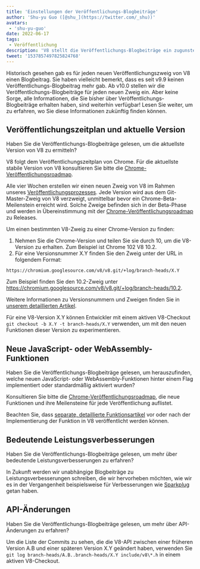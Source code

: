```yaml
---
title: 'Einstellungen der Veröffentlichungs-Blogbeiträge'
author: 'Shu-yu Guo ([@shu_](https://twitter.com/_shu))'
avatars:
 - 'shu-yu-guo'
date: 2022-06-17
tags:
 - Veröffentlichung
description: 'V8 stellt die Veröffentlichungs-Blogbeiträge ein zugunsten des Chrome-Veröffentlichungsplans und funktionsbezogener Blogbeiträge.'
tweet: '1537857497825824768'
---
```


Historisch gesehen gab es für jeden neuen Veröffentlichungszweig von V8 einen Blogbeitrag. Sie haben vielleicht bemerkt, dass es seit v9.9 keinen Veröffentlichungs-Blogbeitrag mehr gab. Ab v10.0 stellen wir die Veröffentlichungs-Blogbeiträge für jeden neuen Zweig ein. Aber keine Sorge, alle Informationen, die Sie bisher über Veröffentlichungs-Blogbeiträge erhalten haben, sind weiterhin verfügbar! Lesen Sie weiter, um zu erfahren, wo Sie diese Informationen zukünftig finden können.

<!--truncate-->
## Veröffentlichungszeitplan und aktuelle Version

Haben Sie die Veröffentlichungs-Blogbeiträge gelesen, um die aktuellste Version von V8 zu ermitteln?

V8 folgt dem Veröffentlichungszeitplan von Chrome. Für die aktuellste stabile Version von V8 konsultieren Sie bitte die [Chrome-Veröffentlichungsroadmap](https://chromestatus.com/roadmap).

Alle vier Wochen erstellen wir einen neuen Zweig von V8 im Rahmen unseres [Veröffentlichungsprozesses](https://v8.dev/docs/release-process). Jede Version wird aus dem Git-Master-Zweig von V8 verzweigt, unmittelbar bevor ein Chrome-Beta-Meilenstein erreicht wird. Solche Zweige befinden sich in der Beta-Phase und werden in Übereinstimmung mit der [Chrome-Veröffentlichungsroadmap](https://chromestatus.com/roadmap) zu Releases.

Um einen bestimmten V8-Zweig zu einer Chrome-Version zu finden:

1. Nehmen Sie die Chrome-Version und teilen Sie sie durch 10, um die V8-Version zu erhalten. Zum Beispiel ist Chrome 102 V8 10.2.
1. Für eine Versionsnummer X.Y finden Sie den Zweig unter der URL in folgendem Format:

```
https://chromium.googlesource.com/v8/v8.git/+log/branch-heads/X.Y
```

Zum Beispiel finden Sie den 10.2-Zweig unter https://chromium.googlesource.com/v8/v8.git/+log/branch-heads/10.2.

Weitere Informationen zu Versionsnummern und Zweigen finden Sie in [unserem detaillierten Artikel](https://v8.dev/docs/version-numbers).

Für eine V8-Version X.Y können Entwickler mit einem aktiven V8-Checkout `git checkout -b X.Y -t branch-heads/X.Y` verwenden, um mit den neuen Funktionen dieser Version zu experimentieren.

## Neue JavaScript- oder WebAssembly-Funktionen

Haben Sie die Veröffentlichungs-Blogbeiträge gelesen, um herauszufinden, welche neuen JavaScript- oder WebAssembly-Funktionen hinter einem Flag implementiert oder standardmäßig aktiviert wurden?

Konsultieren Sie bitte die [Chrome-Veröffentlichungsroadmap](https://chromestatus.com/roadmap), die neue Funktionen und ihre Meilensteine für jede Veröffentlichung auflistet.

Beachten Sie, dass [separate, detaillierte Funktionsartikel](/features) vor oder nach der Implementierung der Funktion in V8 veröffentlicht werden können.

## Bedeutende Leistungsverbesserungen

Haben Sie die Veröffentlichungs-Blogbeiträge gelesen, um mehr über bedeutende Leistungsverbesserungen zu erfahren?

In Zukunft werden wir unabhängige Blogbeiträge zu Leistungsverbesserungen schreiben, die wir hervorheben möchten, wie wir es in der Vergangenheit beispielsweise für Verbesserungen wie [Sparkplug](https://v8.dev/blog/sparkplug) getan haben.

## API-Änderungen

Haben Sie die Veröffentlichungs-Blogbeiträge gelesen, um mehr über API-Änderungen zu erfahren?

Um die Liste der Commits zu sehen, die die V8-API zwischen einer früheren Version A.B und einer späteren Version X.Y geändert haben, verwenden Sie `git log branch-heads/A.B..branch-heads/X.Y include/v8\*.h` in einem aktiven V8-Checkout.

